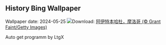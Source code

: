 ## History Bing Wallpaper
Wallpaper date: 2024-05-25
![](https://www.bing.com/th?id=OHR.MoroccoBenhaddou_ZH-CN8742267428_UHD.jpg&w=1000)Download: [阿伊特本哈杜，摩洛哥 (© Grant Faint/Getty Images)](https://www.bing.com/th?id=OHR.MoroccoBenhaddou_ZH-CN8742267428_UHD.jpg)

Auto get programm by LtgX
